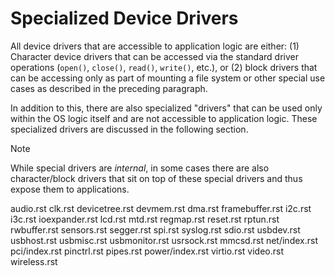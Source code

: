 # Specialized Device Drivers

All device drivers that are accessible to application logic are either:
(1) Character device drivers that can be accessed via the standard
driver operations (`open()`, `close()`, `read()`, `write()`, etc.), or
(2) block drivers that can be accessing only as part of mounting a file
system or other special use cases as described in the preceding
paragraph.

In addition to this, there are also specialized "drivers" that can be
used only within the OS logic itself and are not accessible to
application logic. These specialized drivers are discussed in the
following section.

<div class="note">

<div class="title">

Note

</div>

While special drivers are *internal*, in some cases there are also
character/block drivers that sit on top of these special drivers and
thus expose them to applications.

audio.rst clk.rst devicetree.rst devmem.rst dma.rst framebuffer.rst
i2c.rst i3c.rst ioexpander.rst lcd.rst mtd.rst regmap.rst reset.rst
rptun.rst rwbuffer.rst sensors.rst segger.rst spi.rst syslog.rst
sdio.rst usbdev.rst usbhost.rst usbmisc.rst usbmonitor.rst usrsock.rst
mmcsd.rst net/index.rst pci/index.rst pinctrl.rst pipes.rst
power/index.rst virtio.rst video.rst wireless.rst

</div>
